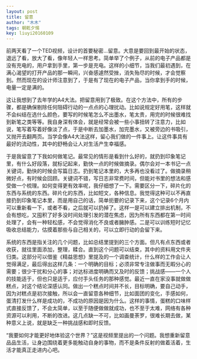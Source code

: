 ```yaml
---
layout: post
title: 留意
author: "木木"
tags: 朝乾夕惕
key: liuyi20160109
---
```


前两天看了一个TED视频，设计的首要秘密...留意。大意是要回到最开始的状态，退远了看，放大了看，像年轻人一样思考。简单举了个例子，从前的电子产品都是没有充电的，用户拿到手里，第一步是充电。这样的小细节，当我们最初遇到，在满心渴望的打开产品的那一瞬间，兴奋感遽然受挫，消失殆尽的时候，才会觉察到。然而现在的设计师注意到了，于是有了现在的电子产品，当你拿到手的时候，电量一定是满的。
<!--more-->

这让我想到了去年学的A4大法。把留意用到了极致。在这个方法中，所有的步骤，都是确保剔除任何阻碍行动的一点点的心理扰动。比如说规定好用笔，这样就不会纠结在选什么颜色，要写的时候笔怎么不出墨水，笔太贵，用完的时候很难找到新笔之类等等。我自身深有体会，就是经常会被一些小事扭转了注意力，比如说，笔写着写着好像淡了点，于是中断去加墨水，加完墨水，又被旁边的书吸引，又抛开去翻两页。当学会像A4大法这样，留心我们做的一件事上。让这件事具有最好的流动性，其中的舒畅会让人对生活产生幸福感。        

于是我留意了下我如何做笔记。最常见的情形是看到什么好的，就扔到印象笔记里，有什么好段落，就标记起来，勤快一点的时候做摘录。偶尔会对一本书记一点关键词，勤快的时候会写篇日志。扔到笔记本里的，大多再也没看过了。做摘录稍微好点，有时候会回顾。关键词不错，写日志非常费时间，但能对书里的想法和感受做一个梳理。如何变得更有效率呢，我仔细想了一下。需要区分一下，碎片化的东西与系统的东西。碎片化的东西，比如短文，各种信息。我觉得这种可以不再直接扔到印象笔记本里，而是用自己的话，简单扼要的记录下来，这个记录6个月内可以重新看一下，或者不看，之后就可以扔掉了。这样一是可以建立排出机制，不会有想吃，又囤积了好多没时间处理引发的潜在焦虑，因为所有东西都在第一时间处理了，会有一种轻松感，不会觉得消化不良或者臃肿感。二是可以训练短时记忆吸收总结能力，估摸着那些与自己相关的，可以立即行动的会留下来。        

系统的东西是指关注的几个问题，比如总结里提到的三个方面。但凡有点东西或者收获，就往里面添加，整理，糅合。直到这个问题可以结束，其中的资料用文件夹归类。这部分可以借鉴《精益思想》里提及的一个调查统计，什么样的工作会让人觉得满足，最后得出这样几条：一个明确的目标；必须非常专注做事而无暇分心的需要；很少干扰和分心的事；对达标进度明确而又及时的反馈；挑战感——一个人的技能适于，但也只是适于，应付手头任务的那种感觉。最近一直在家没事就做做糕点，对这个结论深感认同。做出一个糕点时间并不长，目标明确，要自己动手，因为对糕点是初次接触，所以会一直留意各种细节，比如面团的变化，手感如何，蛋清打发什么样是成功的，不成功的原因是因为什么。这样的事情，蛋糕的口味样式直接反馈了，不会太简单，以至于随便做做就成功，也不至于太难，网络有各种资源可以利用，不断的改进。这几点缺一不可，比如画曼荼罗，很难长期去做，某种意义上说，就是缺乏一种挑战感和即时反馈。      

  “我要如何才能更好地体验这个世界？”这是视频里提出的一个问题。我想重新留意品品生活，让身边围绕着更多能触动自身的事物，而不是条件反射的做着活着，生活才能真正走进内心吧。